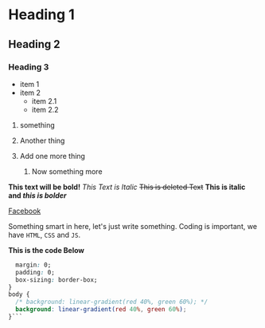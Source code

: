 # Heading 1

## Heading 2

### Heading 3

<!-- *This is italic in ReadMe language* -->

- item 1
- item 2
  - item 2.1
  - item 2.2

1. something
2. Another thing
3. Add one more thing

   1. Now something more

**This text will be bold!**
_This Text is Italic_
~~This is deleted Text~~
**This is italic and _this is bolder_**

[Facebook](www.facebook.com)

Something smart in here, let's just write something. Coding is important, we have `HTML`, `CSS` and `JS`.

**This is the code Below**

````css * {
  margin: 0;
  padding: 0;
  box-sizing: border-box;
}
body {
  /* background: linear-gradient(red 40%, green 60%); */
  background: linear-gradient(red 40%, green 60%);
}```
````
